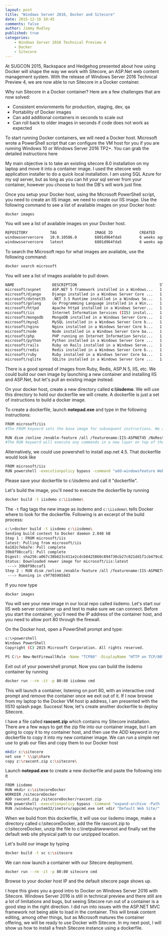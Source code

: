 ```yaml
---
layout: post
title: "Windows Server 2016, Docker and Sitecore"
date: 2015-12-16 10:45
comments: false
author: Jimmy Rudley
published: true
categories:
    - Windows Server 2016 Technical Preview 4
    - Docker
    - Sitecore
---
```


At SUGCON 2015, Rackspace and Hedgehog presented about how using Docker will shape the way we work with Sitecore, an ASP.Net web content management system. With the release of Windows Server 2016 Technical Preview 4, we are now able to run Sitecore in a Docker container. 

<!-- more -->
Why run Sitecore in a Docker container? Here are a few challenges that are now solved:
  - Consistent enviornments for production, staging, dev, qa
  - Portability of Docker images
  - Can add additional containers in seconds to scale out
  - Can roll back to older images in seconds if code does not work as expected

To start running Docker containers, we will need a Docker host. Microsoft wrote a PowerShell script that can configure the VM host for you if you are running Windows 10 or Windows Server 2016 TP2+. You can grab the detailed instructions here

My main objective is to take an existing sitecore 8.0 installation on my laptop and move it into a container image. I used the sitecore web application installer to do a quick local installation. I am using SQL Azure for my sql server, but as long as you can hit your sql server from your container, however you choose to host the DB's will work just fine.

Once you setup your Docker host, using the Microsoft PowerShell script, you need to create an IIS image. we need to create our IIS image. Use the following command to see a list of available images on your Docker host:
```sh
docker images
```
You will see a list of available images on your Docker host.
```sh
REPOSITORY          TAG                 IMAGE ID            CREATED             VIRTUAL SIZE
windowsservercore   10.0.10586.0        6801d964fda5        6 weeks ago         0 B
windowsservercore   latest              6801d964fda5        6 weeks ago         0 B
```

To search the Microsoft repo for what images are available, use the following command:
```sh
docker search microsoft
```
You will see a list of images available to pull down.
```sh
NAME                 DESCRIPTION                                     STARS     OFFICIAL   AUTOMATED
microsoft/aspnet     ASP.NET 5 framework installed in a Windows...   1         [OK]       [OK]
microsoft/django     Django installed in a Windows Server Core ...   1                    [OK]
microsoft/dotnet35   .NET 3.5 Runtime installed in a Windows Se...   1         [OK]       [OK]
microsoft/golang     Go Programming Language installed in a Win...   1                    [OK]
microsoft/httpd      Apache httpd installed in a Windows Server...   1                    [OK]
microsoft/iis        Internet Information Services (IIS) instal...   1         [OK]       [OK]
microsoft/mongodb    MongoDB installed in a Windows Server Core...   1                    [OK]
microsoft/mysql      MySQL installed in a Windows Server Core b...   1                    [OK]
microsoft/nginx      Nginx installed in a Windows Server Core b...   1                    [OK]
microsoft/node       Node installed in a Windows Server Core ba...   1                    [OK]
microsoft/php        PHP running on Internet Information Servic...   1                    [OK]
microsoft/python     Python installed in a Windows Server Core ...   1                    [OK]
microsoft/rails      Ruby on Rails installed in a Windows Serve...   1                    [OK]
microsoft/redis      Redis installed in a Windows Server Core b...   1                    [OK]
microsoft/ruby       Ruby installed in a Windows Server Core ba...   1                    [OK]
microsoft/sqlite     SQLite installed in a Windows Server Core ...   1                    [OK]
```

There is a good spread of images from Ruby, Redis, ASP.N 5, IIS, etc. We could build our own image by launching a new container and installing IIS and ASP.Net, but let's pull an existing image instead.

On your docker host, create a new directory called **c:\iisdemo**. We will use this directory to hold our dockerfile we will create. A dockerfile is just a set of instructions to build a docker image. 

To create a dockerfile, launch **notepad.exe** and type in the following instructions:
```sh
FROM microsoft/iis
#The FROM keyword sets the base image for subsequent instructions. We are telling docker to use the microsoft/iis image. We do not have this locally, but Docker is smart enough to pull it down locally for us.

RUN dism /online /enable-feature /all /featurename:IIS-ASPNET45 /NoRestart
#The RUN keyword will execute any commands in a new layer on top of the current image and commit the results. I am telling it to run dism to install the asp.net 4.5 features for IIS
```
Alternatively, we could use powershell to install asp.net 4.5. That dockerfile would look like
```sh
FROM microsoft/iis
RUN powershell -executionpolicy bypass -command "add-windowsfeature Web-Asp-Net45"
```
Please save your dockerfile to c:\iisdemo and call it "dockerfile". 

Let's build the image, you'll need to execute the dockerfile by running
```sh
docker build -t iisdemo c:\iisdemo\
```
The ``` -t ``` flag tags the new image as iisdemo and ``` c:\iisdemo\ ``` tells Docker where to look for the dockerfile. Following is an excerpt of the build process:
```sh
c:\>docker build -t iisdemo c:\iisdemo\
Sending build context to Docker daemon 2.048 kB
Step 1 : FROM microsoft/iis
latest: Pulling from microsoft/iis
6a182c7eba7e: Pull complete
39b8f98ccaf1: Pull complete
Digest: sha256:a067c38b623c411e2cdcb8425860c894730cb27c021dd1f1cb479cd21a031cd7
Status: Downloaded newer image for microsoft/iis:latest
 ---> 39b8f98ccaf1
Step 2 : RUN dism /online /enable-feature /all /featurename:IIS-ASPNET45 /NoRestart
 ---> Running in c9f7059858d3
 ```

If you now type
```sh
docker images
```
You will see your new image in our local repo called iisdemo.
Let's start our IIS web server container up and test to make sure we can connect. Before you start the container, you'll need the IP address of the container host, and you need to allow port 80 through the firewall.

On the Docker host, open a PowerShell prompt and type:
```sh
c:\>powershell
Windows PowerShell
Copyright (C) 2015 Microsoft Corporation. All rights reserved.

PS C:\> New-NetFirewallRule -Name "TCP80" -DisplayName "HTTP on TCP/80" -Protocol tcp -LocalPort 80 -Action Allow -Enabled True
```
Exit out of your powershell prompt. Now you can build the iisdemo container by running
```sh
docker run --rm -it -p 80:80 iisdemo cmd
```
This will launch a container, listening on port 80, with an interactive cmd prompt and remove the container once we exit out of it. 
If I now browse from my laptop to the Docker VM host ip address, I am presented with the IIS10 splash page. Success! Now, let's create another dockerfile to deploy Sitecore.

I have a file called **raxcont.zip** which contains my Sitecore installation. There are a few ways to get the zip file into our container image, but I am going to copy it to my container host, and then use the ADD keyword in my dockerfile to copy it into my new container image. We can run a simple net use to grab our files and copy them to our Docker host
```sh
mkdir c:\sitecore
net use * \\ip\share
copy z:\raxcont.zip c:\sitecore\
```
Launch **notepad.exe** to create a new dockerfile and paste the following into it
```sh
FROM iisdemo
RUN mkdir c:\sitecoreDocker
WORKDIR /sitecoreDocker
ADD raxcont.zip /sitecoreDocker/raxcont.zip
RUN powershell -executionpolicy bypass -Command "expand-archive -Path 'c:\sitecoreDocker\raxcont.zip' -DestinationPath 'c:\inetpub\wwwroot\'"
RUN /windows/system32/inetsrv/appcmd.exe set vdir "Default Web Site/" -physicalPath:"c:\inetpub\wwwroot\raxcont\website"
```
When we build from this dockerfile, it will use our iisdemo image, make a directory called c:\sitecoreDocker, add the file raxcont.zip to c:\sitecoreDocker\, unzip the file to c:\inetpub\wwwroot and finally set the default web site physical path to our unzipped location.

Let's build our image by typing
```sh
docker build -t sc c:\sitecore
```
We can now launch a container with our Sitecore deployment.
```sh
docker run --rm -it -p 80:80 sitecore cmd
```

Browse to your docker host IP and the default sitecore page shows up.


I hope this gives you a good intro to Docker on Windows Server 2016 with Sitecore. Windows Server 2016 is still in technical preview and there still are a lot of limitations and bugs, but seeing Sitecore run out of a container is a good step in the right direction. I did run into issues with the ASP.NET MVC framework not being able to load in the container. This will break content editing, among other things, but as Microsoft matures the container offering, we will be ready to use Docker with Sitecore. In my next post, I will show us how to install a fresh Sitecore instance using a dockerfile.


   [here]:<https://msdn.microsoft.com/virtualization/windowscontainers/quick_start/container_setup>


